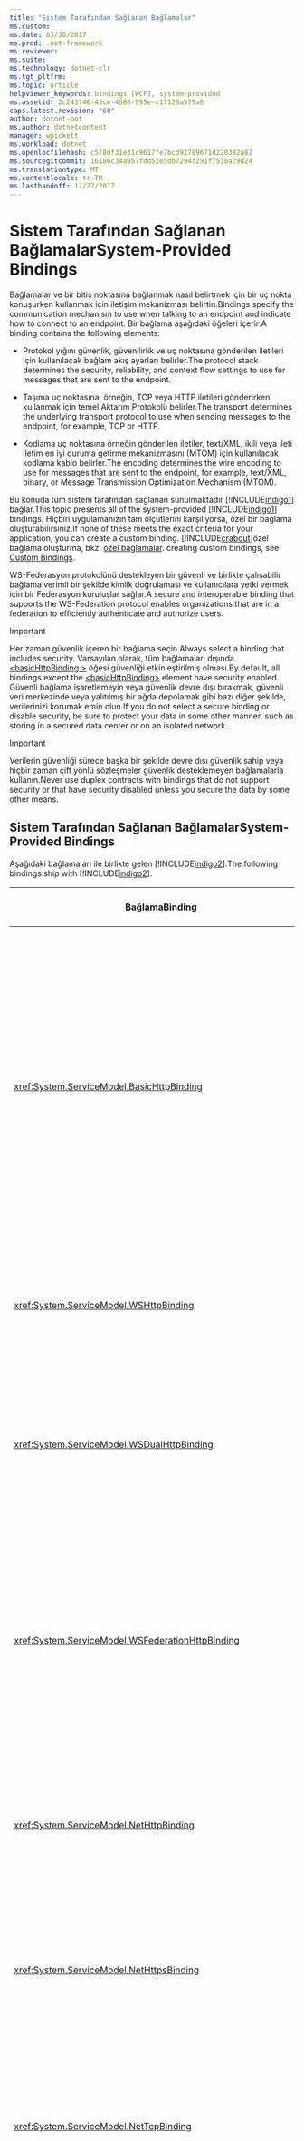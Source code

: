 ```yaml
---
title: "Sistem Tarafından Sağlanan Bağlamalar"
ms.custom: 
ms.date: 03/30/2017
ms.prod: .net-framework
ms.reviewer: 
ms.suite: 
ms.technology: dotnet-clr
ms.tgt_pltfrm: 
ms.topic: article
helpviewer_keywords: bindings [WCF], system-provided
ms.assetid: 2c243746-45ce-4588-995e-c17126a579a6
caps.latest.revision: "60"
author: dotnet-bot
ms.author: dotnetcontent
manager: wpickett
ms.workload: dotnet
ms.openlocfilehash: c5f8df31e31c9617fe7bcd92789671d220382a82
ms.sourcegitcommit: 16186c34a957fdd52e5db7294f291f7530ac9d24
ms.translationtype: MT
ms.contentlocale: tr-TR
ms.lasthandoff: 12/22/2017
---
```

# <a name="system-provided-bindings"></a><span data-ttu-id="6329a-102">Sistem Tarafından Sağlanan Bağlamalar</span><span class="sxs-lookup"><span data-stu-id="6329a-102">System-Provided Bindings</span></span>
<span data-ttu-id="6329a-103">Bağlamalar ve bir bitiş noktasına bağlanmak nasıl belirtmek için bir uç nokta konuşurken kullanmak için iletişim mekanizması belirtin.</span><span class="sxs-lookup"><span data-stu-id="6329a-103">Bindings specify the communication mechanism to use when talking to an endpoint and indicate how to connect to an endpoint.</span></span> <span data-ttu-id="6329a-104">Bir bağlama aşağıdaki öğeleri içerir:</span><span class="sxs-lookup"><span data-stu-id="6329a-104">A binding contains the following elements:</span></span>  
  
-   <span data-ttu-id="6329a-105">Protokol yığını güvenlik, güvenilirlik ve uç noktasına gönderilen iletileri için kullanılacak bağlam akış ayarları belirler.</span><span class="sxs-lookup"><span data-stu-id="6329a-105">The protocol stack determines the security, reliability, and context flow settings to use for messages that are sent to the endpoint.</span></span>  
  
-   <span data-ttu-id="6329a-106">Taşıma uç noktasına, örneğin, TCP veya HTTP iletileri gönderirken kullanmak için temel Aktarım Protokolü belirler.</span><span class="sxs-lookup"><span data-stu-id="6329a-106">The transport determines the underlying transport protocol to use when sending messages to the endpoint, for example, TCP or HTTP.</span></span>  
  
-   <span data-ttu-id="6329a-107">Kodlama uç noktasına örneğin gönderilen iletiler, text/XML, ikili veya ileti iletim en iyi duruma getirme mekanizmasını (MTOM) için kullanılacak kodlama kablo belirler.</span><span class="sxs-lookup"><span data-stu-id="6329a-107">The encoding determines the wire encoding to use for messages that are sent to the endpoint, for example, text/XML, binary, or Message Transmission Optimization Mechanism (MTOM).</span></span>  
  
 <span data-ttu-id="6329a-108">Bu konuda tüm sistem tarafından sağlanan sunulmaktadır [!INCLUDE[indigo1](../../../includes/indigo1-md.md)] bağlar.</span><span class="sxs-lookup"><span data-stu-id="6329a-108">This topic presents all of the system-provided [!INCLUDE[indigo1](../../../includes/indigo1-md.md)] bindings.</span></span> <span data-ttu-id="6329a-109">Hiçbiri uygulamanızın tam ölçütlerini karşılıyorsa, özel bir bağlama oluşturabilirsiniz.</span><span class="sxs-lookup"><span data-stu-id="6329a-109">If none of these meets the exact criteria for your application, you can create a custom binding.</span></span> [!INCLUDE[crabout](../../../includes/crabout-md.md)]<span data-ttu-id="6329a-110">özel bağlama oluşturma, bkz: [özel bağlamalar](../../../docs/framework/wcf/extending/custom-bindings.md).</span><span class="sxs-lookup"><span data-stu-id="6329a-110"> creating custom bindings, see [Custom Bindings](../../../docs/framework/wcf/extending/custom-bindings.md).</span></span>  
  
 <span data-ttu-id="6329a-111">WS-Federasyon protokolünü destekleyen bir güvenli ve birlikte çalışabilir bağlama verimli bir şekilde kimlik doğrulaması ve kullanıcılara yetki vermek için bir Federasyon kuruluşlar sağlar.</span><span class="sxs-lookup"><span data-stu-id="6329a-111">A secure and interoperable binding that supports the WS-Federation protocol enables organizations that are in a federation to efficiently authenticate and authorize users.</span></span>  
  
> [!IMPORTANT]
>  <span data-ttu-id="6329a-112">Her zaman güvenlik içeren bir bağlama seçin.</span><span class="sxs-lookup"><span data-stu-id="6329a-112">Always select a binding that includes security.</span></span> <span data-ttu-id="6329a-113">Varsayılan olarak, tüm bağlamaları dışında [ \<basicHttpBinding >](../../../docs/framework/configure-apps/file-schema/wcf/basichttpbinding.md) öğesi güvenliği etkinleştirilmiş olması.</span><span class="sxs-lookup"><span data-stu-id="6329a-113">By default, all bindings except the [\<basicHttpBinding>](../../../docs/framework/configure-apps/file-schema/wcf/basichttpbinding.md) element have security enabled.</span></span> <span data-ttu-id="6329a-114">Güvenli bağlama işaretlemeyin veya güvenlik devre dışı bırakmak, güvenli veri merkezinde veya yalıtılmış bir ağda depolamak gibi bazı diğer şekilde, verilerinizi korumak emin olun.</span><span class="sxs-lookup"><span data-stu-id="6329a-114">If you do not select a secure binding or disable security, be sure to protect your data in some other manner, such as storing in a secured data center or on an isolated network.</span></span>  
  
> [!IMPORTANT]
>  <span data-ttu-id="6329a-115">Verilerin güvenliği sürece başka bir şekilde devre dışı güvenlik sahip veya hiçbir zaman çift yönlü sözleşmeler güvenlik desteklemeyen bağlamalarla kullanın.</span><span class="sxs-lookup"><span data-stu-id="6329a-115">Never use duplex contracts with bindings that do not support security or that have security disabled unless you secure the data by some other means.</span></span>  
  
## <a name="system-provided-bindings"></a><span data-ttu-id="6329a-116">Sistem Tarafından Sağlanan Bağlamalar</span><span class="sxs-lookup"><span data-stu-id="6329a-116">System-Provided Bindings</span></span>  
 <span data-ttu-id="6329a-117">Aşağıdaki bağlamaları ile birlikte gelen [!INCLUDE[indigo2](../../../includes/indigo2-md.md)].</span><span class="sxs-lookup"><span data-stu-id="6329a-117">The following bindings ship with [!INCLUDE[indigo2](../../../includes/indigo2-md.md)].</span></span>  
  
|<span data-ttu-id="6329a-118">Bağlama</span><span class="sxs-lookup"><span data-stu-id="6329a-118">Binding</span></span>|<span data-ttu-id="6329a-119">Yapılandırma öğesi</span><span class="sxs-lookup"><span data-stu-id="6329a-119">Configuration Element</span></span>|<span data-ttu-id="6329a-120">Açıklama</span><span class="sxs-lookup"><span data-stu-id="6329a-120">Description</span></span>|  
|-------------|---------------------------|-----------------|  
|<xref:System.ServiceModel.BasicHttpBinding>|[<span data-ttu-id="6329a-121">\<basicHttpBinding ></span><span class="sxs-lookup"><span data-stu-id="6329a-121">\<basicHttpBinding></span></span>](../../../docs/framework/configure-apps/file-schema/wcf/basichttpbinding.md)|<span data-ttu-id="6329a-122">WS-temel profil uyumluluğunu Web Hizmetleri ile Örneğin, ASP.NET Web Hizmetleri (ASMX) iletişim kurmak için uygun olan bir bağlama-services tabanlı.</span><span class="sxs-lookup"><span data-stu-id="6329a-122">A binding that is suitable for communicating with WS-Basic Profile conformant Web services, for example, ASP.NET Web services (ASMX)-based services.</span></span> <span data-ttu-id="6329a-123">Bu bağlama taşıma ve varsayılan ileti kodlama olarak text/XML olarak HTTP kullanır.</span><span class="sxs-lookup"><span data-stu-id="6329a-123">This binding uses HTTP as the transport and text/XML as the default message encoding.</span></span>|  
|<xref:System.ServiceModel.WSHttpBinding>|[<span data-ttu-id="6329a-124">\<wsHttpBinding ></span><span class="sxs-lookup"><span data-stu-id="6329a-124">\<wsHttpBinding></span></span>](../../../docs/framework/configure-apps/file-schema/wcf/wshttpbinding.md)|<span data-ttu-id="6329a-125">Olmayan yönlü Hizmet sözleşmeleri için uygun bir güvenli ve birlikte çalışabilir bağlama.</span><span class="sxs-lookup"><span data-stu-id="6329a-125">A secure and interoperable binding that is suitable for non-duplex service contracts.</span></span>|  
|<xref:System.ServiceModel.WSDualHttpBinding>|[<span data-ttu-id="6329a-126">\<wsDualHttpBinding ></span><span class="sxs-lookup"><span data-stu-id="6329a-126">\<wsDualHttpBinding></span></span>](../../../docs/framework/configure-apps/file-schema/wcf/wsdualhttpbinding.md)|<span data-ttu-id="6329a-127">Çift yönlü Hizmet sözleşmeleri veya SOAP aracılarla iletişim için uygun bir güvenli ve birlikte çalışabilir bağlama.</span><span class="sxs-lookup"><span data-stu-id="6329a-127">A secure and interoperable binding that is suitable for duplex service contracts or communication through SOAP intermediaries.</span></span>|  
|<xref:System.ServiceModel.WSFederationHttpBinding>|[<span data-ttu-id="6329a-128">\<wsFederationHttpBinding ></span><span class="sxs-lookup"><span data-stu-id="6329a-128">\<wsFederationHttpBinding></span></span>](../../../docs/framework/configure-apps/file-schema/wcf/wsfederationhttpbinding.md)|<span data-ttu-id="6329a-129">Güvenli ve birlikte çalışabilir, bağlama verimli bir şekilde kimlik doğrulaması ve kullanıcılara yetki vermek için bir Federasyon olan kuruluşların WS-Federasyon protokolünü destekler.</span><span class="sxs-lookup"><span data-stu-id="6329a-129">A secure and interoperable binding that supports the WS-Federation protocol that enables organizations that are in a federation to efficiently authenticate and authorize users.</span></span>|  
|<xref:System.ServiceModel.NetHttpBinding>|<span data-ttu-id="6329a-130">\<netHttpBinding ></span><span class="sxs-lookup"><span data-stu-id="6329a-130">\<netHttpBinding></span></span>|<span data-ttu-id="6329a-131">HTTP veya WebSocket Hizmetleri kullanma için tasarlanmış bir bağlama ikili kodlama varsayılan olarak kullanılır.</span><span class="sxs-lookup"><span data-stu-id="6329a-131">A binding designed for consuming HTTP or WebSocket services that uses binary encoding by default.</span></span>|  
|<xref:System.ServiceModel.NetHttpsBinding>|<span data-ttu-id="6329a-132">\<netHttpsBinding ></span><span class="sxs-lookup"><span data-stu-id="6329a-132">\<netHttpsBinding></span></span>|<span data-ttu-id="6329a-133">HTTP veya WebSocket Hizmetleri kullanma için tasarlanmış güvenli bağlama ikili kodlama varsayılan olarak kullanılır.</span><span class="sxs-lookup"><span data-stu-id="6329a-133">A secure binding designed for consuming HTTP or WebSocket services that uses binary encoding by default.</span></span>|  
|<xref:System.ServiceModel.NetTcpBinding>|[<span data-ttu-id="6329a-134">\<netTcpBinding ></span><span class="sxs-lookup"><span data-stu-id="6329a-134">\<netTcpBinding></span></span>](../../../docs/framework/configure-apps/file-schema/wcf/nettcpbinding.md)|<span data-ttu-id="6329a-135">Güvenli ve en iyi duruma getirilmiş bağlama arasında makineler arası iletişim için uygun [!INCLUDE[indigo2](../../../includes/indigo2-md.md)] uygulamalar.</span><span class="sxs-lookup"><span data-stu-id="6329a-135">A secure and optimized binding suitable for cross-machine communication between [!INCLUDE[indigo2](../../../includes/indigo2-md.md)] applications.</span></span>|  
|<xref:System.ServiceModel.NetNamedPipeBinding>|[<span data-ttu-id="6329a-136">\<netNamedPipeBinding ></span><span class="sxs-lookup"><span data-stu-id="6329a-136">\<netNamedPipeBinding></span></span>](../../../docs/framework/configure-apps/file-schema/wcf/netnamedpipebinding.md)|<span data-ttu-id="6329a-137">Makine üzerindeki arasındaki iletişim için uygun bir güvenli, güvenilir ve en iyi duruma getirilmiş bağlama [!INCLUDE[indigo2](../../../includes/indigo2-md.md)] uygulamalar.</span><span class="sxs-lookup"><span data-stu-id="6329a-137">A secure, reliable, optimized binding that is suitable for on-machine communication between [!INCLUDE[indigo2](../../../includes/indigo2-md.md)] applications.</span></span>|  
|<xref:System.ServiceModel.NetMsmqBinding>|[<span data-ttu-id="6329a-138">\<netMsmqBinding ></span><span class="sxs-lookup"><span data-stu-id="6329a-138">\<netMsmqBinding></span></span>](../../../docs/framework/configure-apps/file-schema/wcf/netmsmqbinding.md)|<span data-ttu-id="6329a-139">Arasında makineler arası iletişim için uygun bir sıralı bağlama [!INCLUDE[indigo2](../../../includes/indigo2-md.md)] uygulamalar.</span><span class="sxs-lookup"><span data-stu-id="6329a-139">A queued binding that is suitable for cross-machine communication between [!INCLUDE[indigo2](../../../includes/indigo2-md.md)] applications.</span></span>|  
|<xref:System.ServiceModel.NetPeerTcpBinding>|[<span data-ttu-id="6329a-140">\<netPeerTcpBinding ></span><span class="sxs-lookup"><span data-stu-id="6329a-140">\<netPeerTcpBinding></span></span>](../../../docs/framework/configure-apps/file-schema/wcf/netpeertcpbinding.md)|<span data-ttu-id="6329a-141">Birden fazla makine iletişimi sağlayan bir bağlama.</span><span class="sxs-lookup"><span data-stu-id="6329a-141">A binding that enables secure, multiple machine communication.</span></span>|  
|<xref:System.ServiceModel.MsmqIntegration.MsmqIntegrationBinding>|[<span data-ttu-id="6329a-142">\<MsmqIntegrationBinding ></span><span class="sxs-lookup"><span data-stu-id="6329a-142">\<msmqIntegrationBinding></span></span>](../../../docs/framework/configure-apps/file-schema/wcf/msmqintegrationbinding.md)|<span data-ttu-id="6329a-143">Bir bağlama arasında makineler arası iletişim için uygun olan bir [!INCLUDE[indigo2](../../../includes/indigo2-md.md)] uygulama ve var olan Message Queuing uygulamaları.</span><span class="sxs-lookup"><span data-stu-id="6329a-143">A binding that is suitable for cross-machine communication between a [!INCLUDE[indigo2](../../../includes/indigo2-md.md)] application and existing Message Queuing applications.</span></span>|  
|<xref:System.ServiceModel.BasicHttpContextBinding>|[<span data-ttu-id="6329a-144">\<basicHttpContextBinding ></span><span class="sxs-lookup"><span data-stu-id="6329a-144">\<basicHttpContextBinding></span></span>](../../../docs/framework/configure-apps/file-schema/wcf/basichttpcontextbinding.md)|<span data-ttu-id="6329a-145">Bağlam değişimi için kullanılacak HTTP tanımlama bilgilerini sağlayan Web Hizmetleri WS-temel profil uyumluluğunu ile iletişim kurmak için uygun bir bağlama.</span><span class="sxs-lookup"><span data-stu-id="6329a-145">A binding that is suitable for communicating with WS-Basic Profile conformant Web services that enables HTTP cookies to be used to exchange context.</span></span>|  
|<xref:System.ServiceModel.NetTcpContextBinding>|[<span data-ttu-id="6329a-146">\<netTcpContextBinding ></span><span class="sxs-lookup"><span data-stu-id="6329a-146">\<netTcpContextBinding></span></span>](../../../docs/framework/configure-apps/file-schema/wcf/nettcpcontextbinding.md)|<span data-ttu-id="6329a-147">Güvenli ve en iyi duruma getirilmiş bağlama arasında makineler arası iletişim için uygun [!INCLUDE[indigo2](../../../includes/indigo2-md.md)] bağlam değişimi için kullanılacak SOAP üstbilgileri sağlayan uygulamalar.</span><span class="sxs-lookup"><span data-stu-id="6329a-147">A secure and optimized binding suitable for cross-machine communication between [!INCLUDE[indigo2](../../../includes/indigo2-md.md)] applications that enables SOAP headers to be used to exchange context.</span></span>|  
|<xref:System.ServiceModel.WebHttpBinding>|[<span data-ttu-id="6329a-148">\<webHttpBinding ></span><span class="sxs-lookup"><span data-stu-id="6329a-148">\<webHttpBinding></span></span>](../../../docs/framework/configure-apps/file-schema/wcf/webhttpbinding.md)|<span data-ttu-id="6329a-149">Uç noktaları için yapılandırmak için kullanılan bir bağlama [!INCLUDE[indigo2](../../../includes/indigo2-md.md)] Web Hizmetleri SOAP iletilerine yerine HTTP istekleri aracılığıyla sunulur.</span><span class="sxs-lookup"><span data-stu-id="6329a-149">A binding used to configure endpoints for [!INCLUDE[indigo2](../../../includes/indigo2-md.md)] Web services that are exposed through HTTP requests instead of SOAP messages.</span></span>|  
|<xref:System.ServiceModel.WSHttpContextBinding>|[<span data-ttu-id="6329a-150">\<wsHttpContextBinding ></span><span class="sxs-lookup"><span data-stu-id="6329a-150">\<wsHttpContextBinding></span></span>](../../../docs/framework/configure-apps/file-schema/wcf/wshttpcontextbinding.md)|<span data-ttu-id="6329a-151">Güvenli ve</span><span class="sxs-lookup"><span data-stu-id="6329a-151">A secure and</span></span> |<xref:System.ServiceModel.UdpBinding>|<span data-ttu-id="6329a-152">\<udpBinding ></span><span class="sxs-lookup"><span data-stu-id="6329a-152">\<udpBinding></span></span>|<span data-ttu-id="6329a-153">Çok sayıda basit iletileri çok sayıda istemci için aynı anda gönderirken kullanmak için bir bağlama.</span><span class="sxs-lookup"><span data-stu-id="6329a-153">A binding to use when sending a burst of simple messages to a large number of clients simultaneously.</span></span>|  
  
 <span data-ttu-id="6329a-154">Aşağıdaki tabloda her bir sistem tarafından sağlanan bağlamalar özellikleri gösterilmektedir.</span><span class="sxs-lookup"><span data-stu-id="6329a-154">The following table shows the features of each of the system-provided bindings.</span></span> <span data-ttu-id="6329a-155">Bağlamaları tablo sütunları bulunur; Özellikler satırları listelenen ve ikinci bir tabloda açıklanmaktadır.</span><span class="sxs-lookup"><span data-stu-id="6329a-155">The bindings are found in the table columns; the features are listed in the rows and described in a second table.</span></span> <span data-ttu-id="6329a-156">Aşağıdaki tabloda kullanılan bağlama kısaltmalar için bir anahtar sağlar.</span><span class="sxs-lookup"><span data-stu-id="6329a-156">The following table provides a key for the binding abbreviations used.</span></span> <span data-ttu-id="6329a-157">Bir bağlama seçmek için gereksinim duyduğunuz satır özelliklerin tümü, hangi sütunun karşılayan belirler.</span><span class="sxs-lookup"><span data-stu-id="6329a-157">To select a binding, determine which column satisfies all of the row features you need.</span></span>  
  
|<span data-ttu-id="6329a-158">Bağlama</span><span class="sxs-lookup"><span data-stu-id="6329a-158">Binding</span></span>|<span data-ttu-id="6329a-159">Birlikte Çalışabilirlik</span><span class="sxs-lookup"><span data-stu-id="6329a-159">Interoperability</span></span>|<span data-ttu-id="6329a-160">Güvenlik (varsayılan)</span><span class="sxs-lookup"><span data-stu-id="6329a-160">Security (Default)</span></span>|<span data-ttu-id="6329a-161">Oturum</span><span class="sxs-lookup"><span data-stu-id="6329a-161">Session</span></span><br /><br /> <span data-ttu-id="6329a-162">(Varsayılan)</span><span class="sxs-lookup"><span data-stu-id="6329a-162">(Default)</span></span>|<span data-ttu-id="6329a-163">İşlemler</span><span class="sxs-lookup"><span data-stu-id="6329a-163">Transactions</span></span>|<span data-ttu-id="6329a-164">Çift Yönlü</span><span class="sxs-lookup"><span data-stu-id="6329a-164">Duplex</span></span>|<span data-ttu-id="6329a-165">Kodlama (varsayılan)</span><span class="sxs-lookup"><span data-stu-id="6329a-165">Encoding (Default)</span></span>|<span data-ttu-id="6329a-166">Akış</span><span class="sxs-lookup"><span data-stu-id="6329a-166">Streaming</span></span><br /><br /> <span data-ttu-id="6329a-167">(Varsayılan)</span><span class="sxs-lookup"><span data-stu-id="6329a-167">(Default)</span></span>|  
|-------------|----------------------|--------------------------|-----------------------------|------------------|------------|--------------------------|-------------------------------|  
|<xref:System.ServiceModel.BasicHttpBinding>|<span data-ttu-id="6329a-168">Temel Profil 1.1</span><span class="sxs-lookup"><span data-stu-id="6329a-168">Basic Profile 1.1</span></span>|<span data-ttu-id="6329a-169">(Hiçbiri), Aktarım, ileti, karma</span><span class="sxs-lookup"><span data-stu-id="6329a-169">(None), Transport, Message, Mixed</span></span>|<span data-ttu-id="6329a-170">(Hiçbiri)</span><span class="sxs-lookup"><span data-stu-id="6329a-170">(None)</span></span>|<span data-ttu-id="6329a-171">(Hiçbiri)</span><span class="sxs-lookup"><span data-stu-id="6329a-171">(None)</span></span>|<span data-ttu-id="6329a-172">yok</span><span class="sxs-lookup"><span data-stu-id="6329a-172">n/a</span></span>|<span data-ttu-id="6329a-173">Metin, (MTOM)</span><span class="sxs-lookup"><span data-stu-id="6329a-173">Text, (MTOM)</span></span>|<span data-ttu-id="6329a-174">Evet</span><span class="sxs-lookup"><span data-stu-id="6329a-174">Yes</span></span><br /><br /> <span data-ttu-id="6329a-175">(arabelleğe)</span><span class="sxs-lookup"><span data-stu-id="6329a-175">(buffered)</span></span>|  
|<xref:System.ServiceModel.WSHttpBinding>|<span data-ttu-id="6329a-176">WS</span><span class="sxs-lookup"><span data-stu-id="6329a-176">WS</span></span>|<span data-ttu-id="6329a-177">Taşıma, karma (ileti)</span><span class="sxs-lookup"><span data-stu-id="6329a-177">Transport, (Message), Mixed</span></span>|<span data-ttu-id="6329a-178">(Hiçbiri), güvenilir oturum, güvenlik oturumu</span><span class="sxs-lookup"><span data-stu-id="6329a-178">(None), Reliable Session, Security Session</span></span>|<span data-ttu-id="6329a-179">(Hiçbiri), Evet</span><span class="sxs-lookup"><span data-stu-id="6329a-179">(None), Yes</span></span>|<span data-ttu-id="6329a-180">yok</span><span class="sxs-lookup"><span data-stu-id="6329a-180">n/a</span></span>|<span data-ttu-id="6329a-181">(Metin) MTOM</span><span class="sxs-lookup"><span data-stu-id="6329a-181">(Text), MTOM</span></span>|<span data-ttu-id="6329a-182">Hayır</span><span class="sxs-lookup"><span data-stu-id="6329a-182">No</span></span>|  
|<xref:System.ServiceModel.WSDualHttpBinding>|<span data-ttu-id="6329a-183">WS</span><span class="sxs-lookup"><span data-stu-id="6329a-183">WS</span></span>|<span data-ttu-id="6329a-184">(İleti) yok</span><span class="sxs-lookup"><span data-stu-id="6329a-184">(Message), None</span></span>|<span data-ttu-id="6329a-185">(Güvenilir oturum), güvenlik oturumu</span><span class="sxs-lookup"><span data-stu-id="6329a-185">(Reliable Session), Security Session</span></span>|<span data-ttu-id="6329a-186">(Hiçbiri), Evet</span><span class="sxs-lookup"><span data-stu-id="6329a-186">(None), Yes</span></span>|<span data-ttu-id="6329a-187">Evet</span><span class="sxs-lookup"><span data-stu-id="6329a-187">Yes</span></span>|<span data-ttu-id="6329a-188">(Metin) MTOM</span><span class="sxs-lookup"><span data-stu-id="6329a-188">(Text), MTOM</span></span>|<span data-ttu-id="6329a-189">Hayır</span><span class="sxs-lookup"><span data-stu-id="6329a-189">No</span></span>|  
|<xref:System.ServiceModel.WSFederationHttpBinding>|<span data-ttu-id="6329a-190">WS-Federasyon</span><span class="sxs-lookup"><span data-stu-id="6329a-190">WS-Federation</span></span>|<span data-ttu-id="6329a-191">(, Karma, hiçbiri ileti)</span><span class="sxs-lookup"><span data-stu-id="6329a-191">(Message), Mixed, None</span></span>|<span data-ttu-id="6329a-192">(Hiçbiri), güvenilir oturum, güvenlik oturumu</span><span class="sxs-lookup"><span data-stu-id="6329a-192">(None), Reliable Session, Security Session</span></span>|<span data-ttu-id="6329a-193">(Hiçbiri), Evet</span><span class="sxs-lookup"><span data-stu-id="6329a-193">(None), Yes</span></span>|<span data-ttu-id="6329a-194">Hayır</span><span class="sxs-lookup"><span data-stu-id="6329a-194">No</span></span>|<span data-ttu-id="6329a-195">(Metin) MTOM</span><span class="sxs-lookup"><span data-stu-id="6329a-195">(Text), MTOM</span></span>|<span data-ttu-id="6329a-196">Hayır</span><span class="sxs-lookup"><span data-stu-id="6329a-196">No</span></span>|  
|<xref:System.ServiceModel.NetHttpBinding>|<span data-ttu-id="6329a-197">.NET</span><span class="sxs-lookup"><span data-stu-id="6329a-197">.NET</span></span>|<span data-ttu-id="6329a-198">(Hiçbiri), Aktarım, ileti, TransportWithMessageCredential, TransportCredentialOnly</span><span class="sxs-lookup"><span data-stu-id="6329a-198">(None), Transport, Message, TransportWithMessageCredential, TransportCredentialOnly</span></span>|<span data-ttu-id="6329a-199">Aşağıdaki nota bakın</span><span class="sxs-lookup"><span data-stu-id="6329a-199">See note below</span></span>|<span data-ttu-id="6329a-200">Yok.</span><span class="sxs-lookup"><span data-stu-id="6329a-200">None</span></span>|<span data-ttu-id="6329a-201">Aşağıdaki nota bakın</span><span class="sxs-lookup"><span data-stu-id="6329a-201">See note below</span></span>|<span data-ttu-id="6329a-202">(İkili), metin, MTOM</span><span class="sxs-lookup"><span data-stu-id="6329a-202">(Binary), Text,MTOM</span></span>|<span data-ttu-id="6329a-203">Evet (arabelleğe)</span><span class="sxs-lookup"><span data-stu-id="6329a-203">Yes (buffered)</span></span>|  
|<xref:System.ServiceModel.NetHttpsBinding>|<span data-ttu-id="6329a-204">.NET</span><span class="sxs-lookup"><span data-stu-id="6329a-204">.NET</span></span>|<span data-ttu-id="6329a-205">(Aktarım) TransportWithMessageCredential</span><span class="sxs-lookup"><span data-stu-id="6329a-205">(Transport), TransportWithMessageCredential</span></span>|<span data-ttu-id="6329a-206">Aşağıdaki nota bakın</span><span class="sxs-lookup"><span data-stu-id="6329a-206">See note below</span></span>|<span data-ttu-id="6329a-207">Yok.</span><span class="sxs-lookup"><span data-stu-id="6329a-207">None</span></span>|<span data-ttu-id="6329a-208">Aşağıdaki nota bakın</span><span class="sxs-lookup"><span data-stu-id="6329a-208">See note below</span></span>|<span data-ttu-id="6329a-209">(İkili), metin, MTOM</span><span class="sxs-lookup"><span data-stu-id="6329a-209">(Binary), Text,MTOM</span></span>|<span data-ttu-id="6329a-210">Evet (arabelleğe)</span><span class="sxs-lookup"><span data-stu-id="6329a-210">Yes (buffered)</span></span>|  
|<xref:System.ServiceModel.NetTcpBinding>|<span data-ttu-id="6329a-211">.NET</span><span class="sxs-lookup"><span data-stu-id="6329a-211">.NET</span></span>|<span data-ttu-id="6329a-212">(Aktarım) None, ileti karma</span><span class="sxs-lookup"><span data-stu-id="6329a-212">(Transport), Message, None, Mixed</span></span>|<span data-ttu-id="6329a-213">(Aktarım) güvenilir oturum, güvenlik oturumu</span><span class="sxs-lookup"><span data-stu-id="6329a-213">(Transport), Reliable Session, Security Session</span></span>|<span data-ttu-id="6329a-214">(Hiçbiri), Evet</span><span class="sxs-lookup"><span data-stu-id="6329a-214">(None), Yes</span></span>|<span data-ttu-id="6329a-215">Evet</span><span class="sxs-lookup"><span data-stu-id="6329a-215">Yes</span></span>|<span data-ttu-id="6329a-216">İkili</span><span class="sxs-lookup"><span data-stu-id="6329a-216">Binary</span></span>|<span data-ttu-id="6329a-217">Evet</span><span class="sxs-lookup"><span data-stu-id="6329a-217">Yes</span></span><br /><br /> <span data-ttu-id="6329a-218">(arabelleğe)</span><span class="sxs-lookup"><span data-stu-id="6329a-218">(buffered)</span></span>|  
|<xref:System.ServiceModel.NetNamedPipeBinding>|<span data-ttu-id="6329a-219">.NET</span><span class="sxs-lookup"><span data-stu-id="6329a-219">.NET</span></span>|<span data-ttu-id="6329a-220">(Aktarım) yok</span><span class="sxs-lookup"><span data-stu-id="6329a-220">(Transport), None</span></span>|<span data-ttu-id="6329a-221">Hiçbiri (aktarım)</span><span class="sxs-lookup"><span data-stu-id="6329a-221">None, (Transport)</span></span>|<span data-ttu-id="6329a-222">(Hiçbiri), Evet</span><span class="sxs-lookup"><span data-stu-id="6329a-222">(None), Yes</span></span>|<span data-ttu-id="6329a-223">Evet</span><span class="sxs-lookup"><span data-stu-id="6329a-223">Yes</span></span>|<span data-ttu-id="6329a-224">İkili</span><span class="sxs-lookup"><span data-stu-id="6329a-224">Binary</span></span>|<span data-ttu-id="6329a-225">Evet</span><span class="sxs-lookup"><span data-stu-id="6329a-225">Yes</span></span><br /><br /> <span data-ttu-id="6329a-226">(arabelleğe)</span><span class="sxs-lookup"><span data-stu-id="6329a-226">(buffered)</span></span>|  
|<xref:System.ServiceModel.NetMsmqBinding>|<span data-ttu-id="6329a-227">.NET</span><span class="sxs-lookup"><span data-stu-id="6329a-227">.NET</span></span>|<span data-ttu-id="6329a-228">İleti, (aktarım) yok</span><span class="sxs-lookup"><span data-stu-id="6329a-228">Message, (Transport), None</span></span>|<span data-ttu-id="6329a-229">(Hiçbiri), Aktarım</span><span class="sxs-lookup"><span data-stu-id="6329a-229">(None), Transport</span></span>|<span data-ttu-id="6329a-230">Hiçbiri (Evet)</span><span class="sxs-lookup"><span data-stu-id="6329a-230">None, (Yes)</span></span>|<span data-ttu-id="6329a-231">Hayır</span><span class="sxs-lookup"><span data-stu-id="6329a-231">No</span></span>|<span data-ttu-id="6329a-232">İkili</span><span class="sxs-lookup"><span data-stu-id="6329a-232">Binary</span></span>|<span data-ttu-id="6329a-233">Hayır</span><span class="sxs-lookup"><span data-stu-id="6329a-233">No</span></span>|  
|<xref:System.ServiceModel.NetPeerTcpBinding>|<span data-ttu-id="6329a-234">Eş</span><span class="sxs-lookup"><span data-stu-id="6329a-234">Peer</span></span>|<span data-ttu-id="6329a-235">(Aktarım)</span><span class="sxs-lookup"><span data-stu-id="6329a-235">(Transport)</span></span>|<span data-ttu-id="6329a-236">(Hiçbiri)</span><span class="sxs-lookup"><span data-stu-id="6329a-236">(None)</span></span>|<span data-ttu-id="6329a-237">(Hiçbiri)</span><span class="sxs-lookup"><span data-stu-id="6329a-237">(None)</span></span>|<span data-ttu-id="6329a-238">Evet</span><span class="sxs-lookup"><span data-stu-id="6329a-238">Yes</span></span>||<span data-ttu-id="6329a-239">Hayır</span><span class="sxs-lookup"><span data-stu-id="6329a-239">No</span></span>|  
|<xref:System.ServiceModel.MsmqIntegration.MsmqIntegrationBinding>|<span data-ttu-id="6329a-240">MSMQ</span><span class="sxs-lookup"><span data-stu-id="6329a-240">MSMQ</span></span>|<span data-ttu-id="6329a-241">(Aktarım)</span><span class="sxs-lookup"><span data-stu-id="6329a-241">(Transport)</span></span>|<span data-ttu-id="6329a-242">(Hiçbiri)</span><span class="sxs-lookup"><span data-stu-id="6329a-242">(None)</span></span>|<span data-ttu-id="6329a-243">Hiçbiri (Evet)</span><span class="sxs-lookup"><span data-stu-id="6329a-243">None, (Yes)</span></span>|<span data-ttu-id="6329a-244">yok</span><span class="sxs-lookup"><span data-stu-id="6329a-244">n/a</span></span>|<span data-ttu-id="6329a-245">yok</span><span class="sxs-lookup"><span data-stu-id="6329a-245">n/a</span></span>|<span data-ttu-id="6329a-246">Hayır</span><span class="sxs-lookup"><span data-stu-id="6329a-246">No</span></span>|  
|<xref:System.ServiceModel.BasicHttpContextBinding>|<span data-ttu-id="6329a-247">Temel Profil 1.1</span><span class="sxs-lookup"><span data-stu-id="6329a-247">Basic Profile 1.1</span></span>|<span data-ttu-id="6329a-248">(Hiçbiri), Aktarım, ileti, karma</span><span class="sxs-lookup"><span data-stu-id="6329a-248">(None), Transport, Message, Mixed</span></span>|<span data-ttu-id="6329a-249">(Hiçbiri)</span><span class="sxs-lookup"><span data-stu-id="6329a-249">(None)</span></span>|<span data-ttu-id="6329a-250">(Hiçbiri)</span><span class="sxs-lookup"><span data-stu-id="6329a-250">(None)</span></span>|<span data-ttu-id="6329a-251">yok</span><span class="sxs-lookup"><span data-stu-id="6329a-251">n/a</span></span>|<span data-ttu-id="6329a-252">Metin, (MTOM)</span><span class="sxs-lookup"><span data-stu-id="6329a-252">Text, (MTOM)</span></span>|<span data-ttu-id="6329a-253">Evet</span><span class="sxs-lookup"><span data-stu-id="6329a-253">Yes</span></span><br /><br /> <span data-ttu-id="6329a-254">(arabelleğe)</span><span class="sxs-lookup"><span data-stu-id="6329a-254">(buffered)</span></span>|  
|<xref:System.ServiceModel.NetTcpContextBinding>|<span data-ttu-id="6329a-255">.NET</span><span class="sxs-lookup"><span data-stu-id="6329a-255">.NET</span></span>|<span data-ttu-id="6329a-256">(Aktarım) None, ileti karma</span><span class="sxs-lookup"><span data-stu-id="6329a-256">(Transport), Message, None, Mixed</span></span>|<span data-ttu-id="6329a-257">(Aktarım) güvenilir oturum, güvenlik oturumu</span><span class="sxs-lookup"><span data-stu-id="6329a-257">(Transport), Reliable Session, Security Session</span></span>|<span data-ttu-id="6329a-258">(Hiçbiri), Evet</span><span class="sxs-lookup"><span data-stu-id="6329a-258">(None), Yes</span></span>|<span data-ttu-id="6329a-259">Evet</span><span class="sxs-lookup"><span data-stu-id="6329a-259">Yes</span></span>|<span data-ttu-id="6329a-260">İkili</span><span class="sxs-lookup"><span data-stu-id="6329a-260">Binary</span></span>|<span data-ttu-id="6329a-261">Evet</span><span class="sxs-lookup"><span data-stu-id="6329a-261">Yes</span></span><br /><br /> <span data-ttu-id="6329a-262">(arabelleğe)</span><span class="sxs-lookup"><span data-stu-id="6329a-262">(buffered)</span></span>|  
|<xref:System.ServiceModel.WSHttpContextBinding>|<span data-ttu-id="6329a-263">WS</span><span class="sxs-lookup"><span data-stu-id="6329a-263">WS</span></span>|<span data-ttu-id="6329a-264">Taşıma, karma (ileti)</span><span class="sxs-lookup"><span data-stu-id="6329a-264">Transport, (Message), Mixed</span></span>|<span data-ttu-id="6329a-265">(Hiçbiri), güvenilir oturum, güvenlik oturumu</span><span class="sxs-lookup"><span data-stu-id="6329a-265">(None), Reliable Session, Security Session</span></span>|<span data-ttu-id="6329a-266">(Hiçbiri), Evet</span><span class="sxs-lookup"><span data-stu-id="6329a-266">(None), Yes</span></span>|<span data-ttu-id="6329a-267">yok</span><span class="sxs-lookup"><span data-stu-id="6329a-267">n/a</span></span>|<span data-ttu-id="6329a-268">Metin, (MTOM)</span><span class="sxs-lookup"><span data-stu-id="6329a-268">Text, (MTOM)</span></span>|<span data-ttu-id="6329a-269">Hayır</span><span class="sxs-lookup"><span data-stu-id="6329a-269">No</span></span>|  
|<xref:System.ServiceModel.UdpBinding>|<span data-ttu-id="6329a-270">.NET **Not:** birlikte çalışabilirlik elde edilebilir bu bağlamayı gerçekleştiren standart SOAP üzerinden UDP spec uygulayarak.</span><span class="sxs-lookup"><span data-stu-id="6329a-270">.NET **Note:**  Interoperability can be achieved by implementing the standard SOAP-over-UDP spec which this binding implements.</span></span>|<span data-ttu-id="6329a-271">(Hiçbiri)</span><span class="sxs-lookup"><span data-stu-id="6329a-271">(None)</span></span>|<span data-ttu-id="6329a-272">(Hiçbiri)</span><span class="sxs-lookup"><span data-stu-id="6329a-272">(None)</span></span>|<span data-ttu-id="6329a-273">(Hiçbiri)</span><span class="sxs-lookup"><span data-stu-id="6329a-273">(None)</span></span>|<span data-ttu-id="6329a-274">yok</span><span class="sxs-lookup"><span data-stu-id="6329a-274">n/a</span></span>|<span data-ttu-id="6329a-275">(Metin)</span><span class="sxs-lookup"><span data-stu-id="6329a-275">(Text)</span></span>|<span data-ttu-id="6329a-276">Hayır</span><span class="sxs-lookup"><span data-stu-id="6329a-276">No</span></span>|  
  
> [!IMPORTANT]
>  <span data-ttu-id="6329a-277"><xref:System.ServiceModel.NetHttpBinding>HTTP veya WebSocket Hizmetleri kullanma için tasarlanmış bir bağlama ve ikili kodlama varsayılan olarak kullanır.</span><span class="sxs-lookup"><span data-stu-id="6329a-277"><xref:System.ServiceModel.NetHttpBinding> is a binding designed for consuming HTTP or WebSocket services and uses binary encoding by default.</span></span> <span data-ttu-id="6329a-278"><xref:System.ServiceModel.NetHttpBinding>İstek-yanıt sözleşmesi ya da çift yönlü sözleşme ile kullanılan olup olmadığını algılar ve eşleşecek şekilde davranışını değiştirme - Bunu HTTP istek-yanıt ve WebSockets için çift yönlü için kullanır.</span><span class="sxs-lookup"><span data-stu-id="6329a-278"><xref:System.ServiceModel.NetHttpBinding> will detect whether it is used with a request-reply contract or duplex contract and change its behavior to match - it will use HTTP for request-reply and WebSockets for duplex.</span></span> <span data-ttu-id="6329a-279">Bu davranış kullanılarak geçersiz kılınabilir <!--zz <xref:System.ServiceModel.NetHttpBinding.WebSocketTransportUsage%2A>--> `System.ServiceModel.NetHttpBinding.WebSocketTransportUsage` ayarı bağlama: izin verilen - bu varsayılan değerdir ve yukarıda açıklandığı gibi davranır. QueuedDeliveryRequirements - bu WebSockets kullanılmasını engeller.</span><span class="sxs-lookup"><span data-stu-id="6329a-279">This behavior can be overridden using the <!--zz <xref:System.ServiceModel.NetHttpBinding.WebSocketTransportUsage%2A>--> `System.ServiceModel.NetHttpBinding.WebSocketTransportUsage` binding setting:Allowed - This is the default value and behaves as described above.NotAllowed - This prevents WebSockets from being used.</span></span> <span data-ttu-id="6329a-280">Çift yönlü sözleşme ile bu ayarı kullanın çalışılırken bir özel durum neden olur. Gerekli - bu bile istek-yanıt sözleşmeleri için kullanılacak WebSockets zorlar.</span><span class="sxs-lookup"><span data-stu-id="6329a-280">Attempting to use a duplex contract with this setting will result in an exception.Required - This forces WebSockets to be used even for request-reply contracts.</span></span> <span data-ttu-id="6329a-281">NetHttpBinding güvenilir oturumlar hem HTTP modu hem de WebSocket modu destekler.</span><span class="sxs-lookup"><span data-stu-id="6329a-281">NetHttpBinding supports reliable sessions in both HTTP mode and WebSocket mode.</span></span> <span data-ttu-id="6329a-282">WebSocket içinde modu oturumları taşıma tarafından sağlanır.</span><span class="sxs-lookup"><span data-stu-id="6329a-282">In WebSocket mode sessions are provided by the transport.</span></span>  
  
 <span data-ttu-id="6329a-283">Aşağıdaki tabloda önceki tabloda listelenen özellikleri açıklanmaktadır.</span><span class="sxs-lookup"><span data-stu-id="6329a-283">The following table explains the features listed in the previous table.</span></span>  
  
|<span data-ttu-id="6329a-284">Özellik</span><span class="sxs-lookup"><span data-stu-id="6329a-284">Feature</span></span>|<span data-ttu-id="6329a-285">Açıklama</span><span class="sxs-lookup"><span data-stu-id="6329a-285">Description</span></span>|  
|-------------|-----------------|  
|<span data-ttu-id="6329a-286">Birlikte çalışabilirlik türü</span><span class="sxs-lookup"><span data-stu-id="6329a-286">Interoperability Type</span></span>|<span data-ttu-id="6329a-287">Adları protokolü veya teknolojisi ile birlikte çalışma bağlama sağlar.</span><span class="sxs-lookup"><span data-stu-id="6329a-287">Names the protocol or technology with which the binding ensures interoperation.</span></span>|  
|<span data-ttu-id="6329a-288">Güvenlik</span><span class="sxs-lookup"><span data-stu-id="6329a-288">Security</span></span>|<span data-ttu-id="6329a-289">Kanal güvenliği nasıl belirtir:</span><span class="sxs-lookup"><span data-stu-id="6329a-289">Specifies how the channel is secured:</span></span><br /><br /> <span data-ttu-id="6329a-290">-Hiçbiri: SOAP ileti güvenli olmadığından ve istemci kimliği doğrulanmamış.</span><span class="sxs-lookup"><span data-stu-id="6329a-290">-   None: The SOAP message is not secured and the client is not authenticated.</span></span><br /><span data-ttu-id="6329a-291">-Taşıma: Güvenlik gereksinimlerini aktarım katmanında karşılanır.</span><span class="sxs-lookup"><span data-stu-id="6329a-291">-   Transport: Security requirements are satisfied at the transport layer.</span></span><br /><span data-ttu-id="6329a-292">-İleti: Güvenlik gereksinimlerini ileti katmanında karşılanır.</span><span class="sxs-lookup"><span data-stu-id="6329a-292">-   Message: Security requirements are satisfied at the message layer.</span></span><br /><span data-ttu-id="6329a-293">-Karma: Talep iletide taşınır; bütünlüğü ve gizliliği gereksinimleri Aktarım katmanı tarafından karşılanır.</span><span class="sxs-lookup"><span data-stu-id="6329a-293">-   Mixed: Claims are carried in the message; integrity and confidentiality requirements are satisfied by the transport layer.</span></span>|  
|<span data-ttu-id="6329a-294">Oturum</span><span class="sxs-lookup"><span data-stu-id="6329a-294">Session</span></span>|<span data-ttu-id="6329a-295">Bu bağlama oturum sözleşmeleri destekleyip desteklemediğini belirtir.</span><span class="sxs-lookup"><span data-stu-id="6329a-295">Specifies whether this binding supports session contracts.</span></span>|  
|<span data-ttu-id="6329a-296">İşlemler</span><span class="sxs-lookup"><span data-stu-id="6329a-296">Transactions</span></span>|<span data-ttu-id="6329a-297">İşlemler etkinleştirilip etkinleştirilmeyeceğini belirtir.</span><span class="sxs-lookup"><span data-stu-id="6329a-297">Specifies whether transactions are enabled.</span></span>|  
|<span data-ttu-id="6329a-298">Çift Yönlü</span><span class="sxs-lookup"><span data-stu-id="6329a-298">Duplex</span></span>|<span data-ttu-id="6329a-299">Çift yönlü sözleşmeler desteklenip desteklenmediğini belirtir.</span><span class="sxs-lookup"><span data-stu-id="6329a-299">Specifies whether duplex contracts are supported.</span></span> <span data-ttu-id="6329a-300">Bu özellik oturumları için destek bağlamasında gerektirdiğini unutmayın.</span><span class="sxs-lookup"><span data-stu-id="6329a-300">Note that this feature requires support for Sessions in the binding.</span></span>|  
|<span data-ttu-id="6329a-301">Kodlama</span><span class="sxs-lookup"><span data-stu-id="6329a-301">Encoding</span></span>|<span data-ttu-id="6329a-302">İleti gönderme biçimini belirtir.</span><span class="sxs-lookup"><span data-stu-id="6329a-302">Specifies the wire format of the message.</span></span> <span data-ttu-id="6329a-303">İzin verilen değerler şunlardır:</span><span class="sxs-lookup"><span data-stu-id="6329a-303">Allowable values include:</span></span><br /><br /> <span data-ttu-id="6329a-304">-Metin: Örneğin UTF-8.</span><span class="sxs-lookup"><span data-stu-id="6329a-304">-   Text: for example UTF-8.</span></span><br /><span data-ttu-id="6329a-305">-İkili</span><span class="sxs-lookup"><span data-stu-id="6329a-305">-   Binary</span></span><br /><span data-ttu-id="6329a-306">-İleti iletim en iyi duruma getirme mekanizmasını (MTOM): ikili XML öğeleri bir SOAP Zarfı bağlamında verimli bir şekilde kodlama için bir yöntem.</span><span class="sxs-lookup"><span data-stu-id="6329a-306">-   Message Transmission Optimization Mechanism (MTOM): A method for efficiently encoding binary XML elements within the context of a SOAP envelope.</span></span>|  
|<span data-ttu-id="6329a-307">Akış</span><span class="sxs-lookup"><span data-stu-id="6329a-307">Streaming</span></span>|<span data-ttu-id="6329a-308">Akış gelen ve giden iletiler için desteklenip desteklenmediğini belirtir.</span><span class="sxs-lookup"><span data-stu-id="6329a-308">Specifies whether streaming is supported for incoming and outgoing messages.</span></span> <span data-ttu-id="6329a-309">Kullanım `TransferMode` değerini ayarlamak için bağlama özelliği.</span><span class="sxs-lookup"><span data-stu-id="6329a-309">Use the `TransferMode` property on the binding to set the value.</span></span> <span data-ttu-id="6329a-310">İzin verilen değerler şunlardır:</span><span class="sxs-lookup"><span data-stu-id="6329a-310">The allowable values include:</span></span><br /><br /> <span data-ttu-id="6329a-311">-   <xref:System.ServiceModel.TransferMode.Buffered>: İstek ve yanıt iletileri hem arabelleğe alınmış.</span><span class="sxs-lookup"><span data-stu-id="6329a-311">-   <xref:System.ServiceModel.TransferMode.Buffered>: The request and response messages are both buffered.</span></span><br /><span data-ttu-id="6329a-312">-   <xref:System.ServiceModel.TransferMode.Streamed>: İstek ve yanıt iletileri hem akışa alınır.</span><span class="sxs-lookup"><span data-stu-id="6329a-312">-   <xref:System.ServiceModel.TransferMode.Streamed>: The request and response messages are both streamed.</span></span><br /><span data-ttu-id="6329a-313">-   <xref:System.ServiceModel.TransferMode.StreamedRequest>: İstek iletisi akışı ve yanıt iletisi arabelleğe alındı.</span><span class="sxs-lookup"><span data-stu-id="6329a-313">-   <xref:System.ServiceModel.TransferMode.StreamedRequest>: The request message is streamed and the response message is buffered.</span></span><br /><span data-ttu-id="6329a-314">-   <xref:System.ServiceModel.TransferMode.StreamedResponse>: İstek iletisi arabelleğe ve yanıt iletisi akışı.</span><span class="sxs-lookup"><span data-stu-id="6329a-314">-   <xref:System.ServiceModel.TransferMode.StreamedResponse>: The request message is buffered and the response message is streamed.</span></span>|  
  
## <a name="see-also"></a><span data-ttu-id="6329a-315">Ayrıca Bkz.</span><span class="sxs-lookup"><span data-stu-id="6329a-315">See Also</span></span>  
 [<span data-ttu-id="6329a-316">Uç Nokta Oluşturmaya Genel Bakış</span><span class="sxs-lookup"><span data-stu-id="6329a-316">Endpoint Creation Overview</span></span>](../../../docs/framework/wcf/endpoint-creation-overview.md)  
 [<span data-ttu-id="6329a-317">Hizmetler ve İstemcileri Yapılandırmak için Bağlamaları Kullanma</span><span class="sxs-lookup"><span data-stu-id="6329a-317">Using Bindings to Configure Services and Clients</span></span>](../../../docs/framework/wcf/using-bindings-to-configure-services-and-clients.md)  
 [<span data-ttu-id="6329a-318">Temel WCF Programlama</span><span class="sxs-lookup"><span data-stu-id="6329a-318">Basic WCF Programming</span></span>](../../../docs/framework/wcf/basic-wcf-programming.md)
